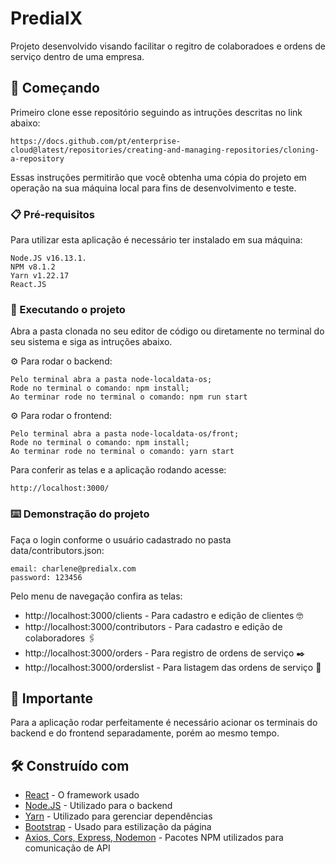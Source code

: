 # PredialX 

Projeto desenvolvido visando facilitar o regitro de colaboradoes e ordens de serviço dentro de uma empresa.

## 🚀 Começando

Primeiro clone esse repositório seguindo as intruções descritas no link abaixo:
```
https://docs.github.com/pt/enterprise-cloud@latest/repositories/creating-and-managing-repositories/cloning-a-repository
```

Essas instruções permitirão que você obtenha uma cópia do projeto em operação na sua máquina local para fins de desenvolvimento e teste.

### 📋 Pré-requisitos

Para utilizar esta aplicação é necessário ter instalado em sua máquina:

```
Node.JS v16.13.1.
NPM v8.1.2 
Yarn v1.22.17
React.JS
```

### 🔧 Executando o projeto

Abra a pasta clonada no seu editor de código ou diretamente no terminal do seu sistema e siga as intruções abaixo.

⚙️ Para rodar o backend:

```
Pelo terminal abra a pasta node-localdata-os;
Rode no terminal o comando: npm install;
Ao terminar rode no terminal o comando: npm run start
```

⚙️ Para rodar o frontend:

```
Pelo terminal abra a pasta node-localdata-os/front;
Rode no terminal o comando: npm install;
Ao terminar rode no terminal o comando: yarn start
```

Para conferir as telas e a aplicação rodando acesse:

```
http://localhost:3000/
```

### ⌨️ Demonstração do projeto

Faça o login conforme o usuário cadastrado no pasta data/contributors.json:

```
email: charlene@predialx.com
password: 123456
```

Pelo menu de navegação confira as telas:

* http://localhost:3000/clients - Para cadastro e edição de clientes 🤓
* http://localhost:3000/contributors - Para cadastro e edição de colaboradores 🖇️
* http://localhost:3000/orders - Para registro de ordens de serviço ✒️
* http://localhost:3000/orderslist - Para listagem das ordens de serviço 📄


## 📌 Importante

Para a aplicação rodar perfeitamente é necessário acionar os terminais do backend e do frontend separadamente, porém ao mesmo tempo. 

## 🛠️ Construído com

* [React](https://pt-br.reactjs.org/) - O framework usado
* [Node.JS](https://nodejs.org/en/) - Utilizado para o backend
* [Yarn](https://yarnpkg.com/) - Utilizado para gerenciar dependências
* [Bootstrap](https://getbootstrap.com/) - Usado para estilização da página
* [Axios, Cors, Express, Nodemon](https://www.npmjs.com/package/) - Pacotes NPM utilizados para comunicação de API